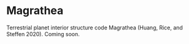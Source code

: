 # Magrathea
Terrestrial planet interior structure code Magrathea (Huang, Rice, and Steffen 2020).  Coming soon.

